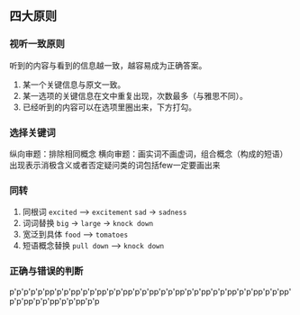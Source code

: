 ## 四大原则
### 视听一致原则
听到的内容与看到的信息越一致，越容易成为正确答案。
1. 某一个关键信息与原文一致。
2. 某一选项的关键信息在文中重复出现，次数最多（与雅思不同）。
3. 已经听到的内容可以在选项里圈出来，下方打勾。

### 选择关键词
纵向审题：排除相同概念
横向审题：画实词不画虚词，组合概念（构成的短语）
出现表示消极含义或者否定疑问类的词包括few一定要画出来

### 同转
1. 同根词
`excited` --> `excitement`
`sad` -> `sadness`
2. 词词替换
`big` -> `large` -> `knock down`
3. 宽泛到具体
`food` --> `tomatoes`
4. 短语概念替换
`pull down` --> `knock down`

### 正确与错误的判断
p'p'p'p'p'pp'p'p'pp'p'p'pp'p'p'pp'p'p'pp'p'p'pp'p'p'pp'p'p'pp'p'p'pp'p'p'pp'p'p'pp'p'p'pp'p'p'pp'p'p
<!--stackedit_data:
eyJoaXN0b3J5IjpbMjY0NzA4MTU4LDEwNTAyOTgzNzgsLTE4MT
Q0NjgxODcsLTMzMzMyMDMwXX0=
-->